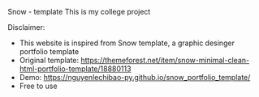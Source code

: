 Snow - template
This is my college project

Disclaimer:
- This website is inspired from Snow template, a graphic desinger portfolio template
- Original template: https://themeforest.net/item/snow-minimal-clean-html-portfolio-template/18880113
- Demo: https://nguyenlechibao-py.github.io/snow_portfolio_template/
- Free to use
